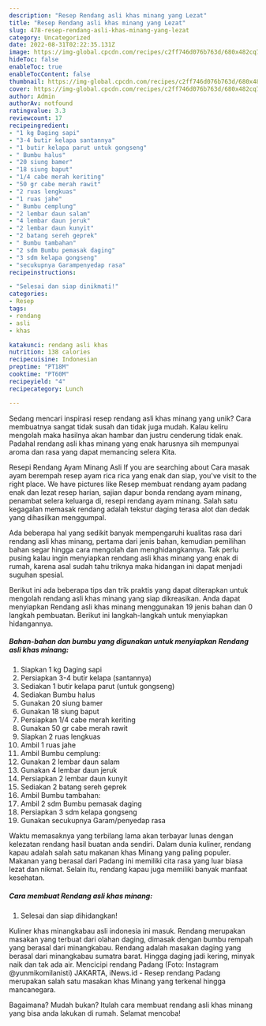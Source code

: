 ```yaml
---
description: "Resep Rendang asli khas minang yang Lezat"
title: "Resep Rendang asli khas minang yang Lezat"
slug: 478-resep-rendang-asli-khas-minang-yang-lezat
category: Uncategorized
date: 2022-08-31T02:22:35.131Z
image: https://img-global.cpcdn.com/recipes/c2ff746d076b763d/680x482cq70/rendang-asli-khas-minang-foto-resep-utama.jpg
hideToc: false
enableToc: true
enableTocContent: false
thumbnail: https://img-global.cpcdn.com/recipes/c2ff746d076b763d/680x482cq70/rendang-asli-khas-minang-foto-resep-utama.jpg
cover: https://img-global.cpcdn.com/recipes/c2ff746d076b763d/680x482cq70/rendang-asli-khas-minang-foto-resep-utama.jpg
author: Admin
authorAv: notfound
ratingvalue: 3.3
reviewcount: 17
recipeingredient:
- "1 kg Daging sapi"
- "3-4 butir kelapa santannya"
- "1 butir kelapa parut untuk gongseng"
- " Bumbu halus"
- "20 siung bamer"
- "18 siung baput"
- "1/4 cabe merah keriting"
- "50 gr cabe merah rawit"
- "2 ruas lengkuas"
- "1 ruas jahe"
- " Bumbu cemplung"
- "2 lembar daun salam"
- "4 lembar daun jeruk"
- "2 lembar daun kunyit"
- "2 batang sereh geprek"
- " Bumbu tambahan"
- "2 sdm Bumbu pemasak daging"
- "3 sdm kelapa gongseng"
- "secukupnya Garampenyedap rasa"
recipeinstructions:

- "Selesai dan siap dinikmati!"
categories:
- Resep
tags:
- rendang
- asli
- khas

katakunci: rendang asli khas 
nutrition: 138 calories
recipecuisine: Indonesian
preptime: "PT18M"
cooktime: "PT60M"
recipeyield: "4"
recipecategory: Lunch

---
```





Sedang mencari inspirasi resep rendang asli khas minang yang unik? Cara membuatnya sangat tidak susah dan tidak juga mudah. Kalau keliru mengolah maka hasilnya akan hambar dan justru cenderung tidak enak. Padahal rendang asli khas minang yang enak harusnya sih mempunyai aroma dan rasa yang dapat memancing selera Kita.





Resepi Rendang Ayam Minang Asli If you are searching about Cara masak ayam berempah resep ayam rica rica yang enak dan siap, you&#39;ve visit to the right place. We have pictures like Resep membuat rendang ayam padang enak dan lezat resep harian, sajian dapur bonda rendang ayam minang, penambat selera keluarga di, resepi rendang ayam minang. Salah satu kegagalan memasak rendang adalah tekstur daging terasa alot dan dedak yang dihasilkan menggumpal.

Ada beberapa hal yang sedikit banyak mempengaruhi kualitas rasa dari rendang asli khas minang, pertama dari jenis bahan, kemudian pemilihan bahan segar hingga cara mengolah dan menghidangkannya. Tak perlu pusing kalau ingin menyiapkan rendang asli khas minang yang enak di rumah, karena asal sudah tahu triknya maka hidangan ini dapat menjadi suguhan spesial.






Berikut ini ada beberapa tips dan trik praktis yang dapat diterapkan untuk mengolah rendang asli khas minang yang siap dikreasikan. Anda dapat menyiapkan Rendang asli khas minang menggunakan 19 jenis bahan dan 0 langkah pembuatan. Berikut ini langkah-langkah untuk menyiapkan hidangannya.

<!--inarticleads1-->

##### Bahan-bahan dan bumbu yang digunakan untuk menyiapkan Rendang asli khas minang:

1. Siapkan 1 kg Daging sapi
1. Persiapkan 3-4 butir kelapa (santannya)
1. Sediakan 1 butir kelapa parut (untuk gongseng)
1. Sediakan  Bumbu halus
1. Gunakan 20 siung bamer
1. Gunakan 18 siung baput
1. Persiapkan 1/4 cabe merah keriting
1. Gunakan 50 gr cabe merah rawit
1. Siapkan 2 ruas lengkuas
1. Ambil 1 ruas jahe
1. Ambil  Bumbu cemplung:
1. Gunakan 2 lembar daun salam
1. Gunakan 4 lembar daun jeruk
1. Persiapkan 2 lembar daun kunyit
1. Sediakan 2 batang sereh geprek
1. Ambil  Bumbu tambahan:
1. Ambil 2 sdm Bumbu pemasak daging
1. Persiapkan 3 sdm kelapa gongseng
1. Gunakan secukupnya Garam/penyedap rasa


Waktu memasaknya yang terbilang lama akan terbayar lunas dengan kelezatan rendang hasil buatan anda sendiri. Dalam dunia kuliner, rendang kapau adalah salah satu makanan khas Minang yang paling populer. Makanan yang berasal dari Padang ini memiliki cita rasa yang luar biasa lezat dan nikmat. Selain itu, rendang kapau juga memiliki banyak manfaat kesehatan. 

<!--inarticleads2-->

##### Cara membuat Rendang asli khas minang:


1. Selesai dan siap dihidangkan!

Kuliner khas minangkabau asli indonesia ini masuk. Rendang merupakan masakan yang terbuat dari olahan daging, dimasak dengan bumbu rempah yang berasal dari minangkabau. Rendang adalah masakan daging yang berasal dari minangkabau sumatra barat. Hingga daging jadi kering, minyak naik dan tak ada air. Mencicipi rendang Padang (Foto: Instagram @yunmikomilanisti) JAKARTA, iNews.id - Resep rendang Padang merupakan salah satu masakan khas Minang yang terkenal hingga mancanegara. 

Bagaimana? Mudah bukan? Itulah cara membuat rendang asli khas minang yang bisa anda lakukan di rumah. Selamat mencoba!
